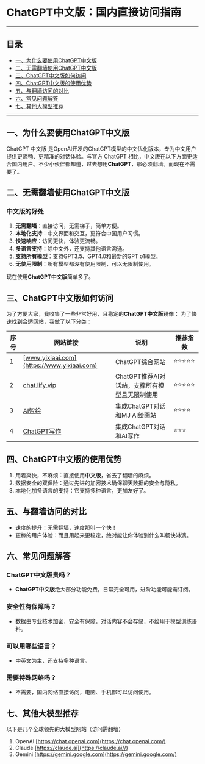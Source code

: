 # ChatGPT中文版：国内直接访问指南

---

## 目录

- [一、为什么要使用ChatGPT中文版](#一、为什么要使用ChatGPT中文版)
- [二、无需翻墙使用ChatGPT中文版](#二、无需翻墙使用ChatGPT中文版)
- [三、ChatGPT中文版如何访问](#ChatGPT中文版如何访问)
- [四、ChatGPT中文版的使用优势](#ChatGPT中文版的使用优势)
- [五、与翻墙访问的对比](#与翻墙访问的对比)
- [六、常见问题解答](#常见问题解答)
- [七、其他大模型推荐](#其他大模型推荐)

---

## 一、为什么要使用ChatGPT中文版

ChatGPT 中文版 是OpenAI开发的ChatGPT模型的中文优化版本，专为中文用户提供更流畅、更精准的对话体验。与官方 ChatGPT 相比，中文版在以下方面更适合国内用户。不少小伙伴都知道，过去想用**ChatGPT**，那必须翻墙。而现在不需要了。

## 二、无需翻墙使用ChatGPT中文版

### 中文版的好处
1. **无需翻墙**：直接访问，无需梯子，简单方便。
2. **本地化支持**：中文界面和交互，更符合中国用户习惯。
3. **快速响应**：访问更快，体验更流畅。
4. **多语言支持**：除中文外，还支持其他语言沟通。
5. **支持所有模型**：支持GPT3.5、GPT4.0和最新的GPT o1模型。
6. **无使用限制**：所有模型都没有使用限制，可以无限制使用。

现在使用**ChatGPT中文版**简单多了。


## 三、ChatGPT中文版如何访问

为了方便大家，我收集了一些非常好用，且稳定的**ChatGPT中文版**镜像：
为了快速找到合适网站，我做了以下分类：


| 序号 | 网站链接  | 说明 |推荐指数|
|------|---------|--------------|--|
| 1  | [www.yixiaai.com](https://www.yixiaai.com) |ChatGPT综合网站 |⭐⭐⭐⭐⭐|
| 2  | [chat.lify.vip](https://chat.lify.vip) | ChatGPT推荐AI对话站，支撑所有模型且无限制使用 | ⭐⭐⭐⭐⭐ |
| 3  | [AI智绘](https://cgn.lify.vip) | 集成ChatGPT对话和MJ AI绘画站|  ⭐⭐⭐⭐   |
| 4  | [ChatGPT写作](https://xie.yixia.ai/) | 集成ChatGPT对话和AI写作|⭐⭐⭐ |



## 四、ChatGPT中文版的使用优势

1. 用着爽快，不麻烦：直接使用**中文版**，省去了翻墙的麻烦。
2. 数据安全的双保险：通过先进的加密技术确保聊天数据的安全与隐私。
3. 本地化加多语言的支持：它支持多种语言，更加友好了。

## 五、与翻墙访问的对比

- 速度的提升：无需翻墙，速度那叫一个快！
- 更棒的用户体验：而且用起来更稳定，绝对能让你体验到什么叫畅快淋漓。

## 六、常见问题解答

### ChatGPT中文版贵吗？

- **ChatGPT中文版**绝大部分功能免费，日常完全可用，进阶功能可能需订阅。

### 安全性有保障吗？

- 数据由专业技术加密，安全有保障，对话内容不会存储，不绘用于模型训练语料。

### 可以用哪些语言？

- 中英文为主，还支持多种语言。

### 需要特殊网络吗？

- 不需要，国内网络直接访问，电脑、手机都可以访问使用。
## 七、其他大模型推荐
以下是几个全球领先的大模型网站（访问需翻墙）
1. OpenAI [https://chat.openai.com](https://chat.openai.com/)
2. Claude [https://claude.ai](https://claude.ai//)
3. Gemini [https://gemini.google.com](https://gemini.google.com/)
